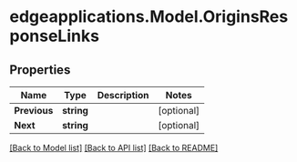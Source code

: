 # edgeapplications.Model.OriginsResponseLinks

## Properties

Name | Type | Description | Notes
------------ | ------------- | ------------- | -------------
**Previous** | **string** |  | [optional] 
**Next** | **string** |  | [optional] 

[[Back to Model list]](../README.md#documentation-for-models) [[Back to API list]](../README.md#documentation-for-api-endpoints) [[Back to README]](../README.md)

